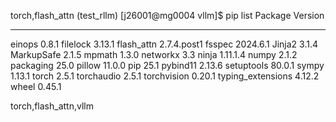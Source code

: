 torch,flash_attn
(test_rllm) [j26001@mg0004 vllm]$ pip list
Package           Version
----------------- -----------
einops            0.8.1
filelock          3.13.1
flash_attn        2.7.4.post1
fsspec            2024.6.1
Jinja2            3.1.4
MarkupSafe        2.1.5
mpmath            1.3.0
networkx          3.3
ninja             1.11.1.4
numpy             2.1.2
packaging         25.0
pillow            11.0.0
pip               25.1
pybind11          2.13.6
setuptools        80.0.1
sympy             1.13.1
torch             2.5.1
torchaudio        2.5.1
torchvision       0.20.1
typing_extensions 4.12.2
wheel             0.45.1



torch,flash_attn,vllm
